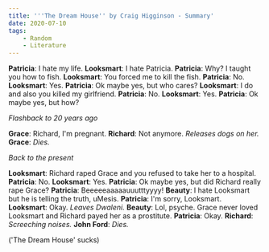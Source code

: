 ```yaml
---
title: '''The Dream House'' by Craig Higginson - Summary'
date: 2020-07-10
tags:
    - Random
    - Literature
---
```


**Patricia**: I hate my life.
**Looksmart**: I hate Patricia.
**Patricia**: Why? I taught you how to fish.
**Looksmart**: You forced me to kill the fish.
**Patricia**: No.
**Looksmart**: Yes.
**Patricia**: Ok maybe yes, but who cares?
**Looksmart**: I do and also you killed my girlfriend.
**Patricia**: No.
**Looksmart**: Yes.
**Patricia**: Ok maybe yes, but how?

*Flashback to 20 years ago*

<!-- more -->

**Grace**: Richard, I'm pregnant.
**Richard**: Not anymore. *Releases dogs on her.*
**Grace**: *Dies.*

*Back to the present*

**Looksmart**: Richard raped Grace and you refused to take her to a hospital.
**Patricia**: No.
**Looksmart**: Yes.
**Patricia**: Ok maybe yes, but did Richard really rape Grace?
**Patricia**: Beeeeeaaaaauuutttyyyy!
**Beauty**: I hate Looksmart but he is telling the truth, uMesis.
**Patricia**: I'm sorry, Looksmart.
**Looksmart**: Okay. *Leaves Dwaleni.*
**Beauty**: Lol, psyche. Grace never loved Looksmart and Richard payed her as a prostitute.
**Patricia**: Okay.
**Richard**: *Screeching noises.*
**John Ford**: *Dies.*

('The Dream House' sucks)
